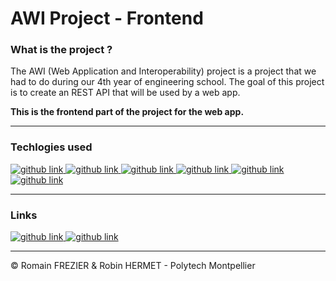 # AWI Project - Frontend

### What is the project ?

The AWI (Web Application and Interoperability) project is a project that we had to do during our 4th year of engineering school. The goal of this project is to create an REST API that will be used by a web app.

**This is the frontend part of the project for the web app.**

---

### Techlogies used

<a target="_blank" href="https://angular.io/">
  <img alt="github link" src="https://img.shields.io/badge/angular-14.2.3-orange?style=for-the-badge&logo=angular">
</a>

<a target="_blank" href="https://material.angular.io/">
  <img alt="github link" src="https://img.shields.io/badge/angular material-13.0.0-orange?style=for-the-badge&logo=angular">
</a>

<a target="_blank" href="https://www.typescriptlang.org/">
  <img alt="github link" src="https://img.shields.io/badge/typescript-4.9.5-orange?style=for-the-badge&logo=typescript">
</a>

<a target="_blank" href="https://www.npmjs.com/">
  <img alt="github link" src="https://img.shields.io/badge/npm-8.1.2-orange?style=for-the-badge&logo=npm">
</a>

<a target="_blank" href="https://www.npmjs.com/package/notiflix">
  <img alt="github link" src="https://img.shields.io/badge/notiflix-3.2.6-orange?style=for-the-badge&logo=npm">
</a>

<a target="_blank" href="https://firebase.google.com/">
  <img alt="github link" src="https://img.shields.io/badge/firebase-9.17.1-orange?style=for-the-badge&logo=firebase">
</a>

---

### Links

<a target="_blank" href="https://awi-project-868686.web.app">
    <img alt="github link" src="https://img.shields.io/badge/web-web app-blue?style=for-the-badge&logo=googlechrome">
</a>
<a target="_blank" href="https://github.com/romainfrezier/AWI-Project-backend">
    <img alt="github link" src="https://img.shields.io/badge/github-backend git-red?style=for-the-badge&logo=github">
</a>

---

© Romain FREZIER & Robin HERMET - Polytech Montpellier
